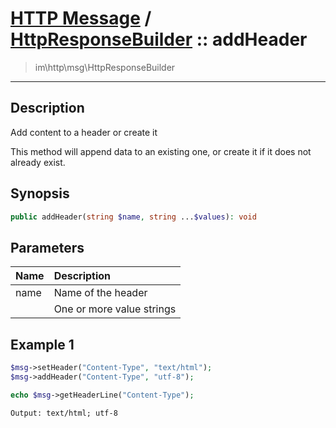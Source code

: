 # [HTTP Message](http.md) / [HttpResponseBuilder](http-HttpResponseBuilder.md) :: addHeader
 > im\http\msg\HttpResponseBuilder
____

## Description
Add content to a header or create it

This method will append data to an existing one, or
create it if it does not already exist.

## Synopsis
```php
public addHeader(string $name, string ...$values): void
```

## Parameters
| Name | Description |
| :--- | :---------- |
| name | Name of the header |
|  | One or more value strings |

## Example 1
```php
$msg->setHeader("Content-Type", "text/html");
$msg->addHeader("Content-Type", "utf-8");

echo $msg->getHeaderLine("Content-Type");
```

```
Output: text/html; utf-8
```
